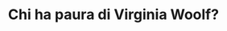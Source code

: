 ---
layout: post
title: Chi ha paura di Virginia Woolf?
director: Mike Nichols
year: 1966
cover: https://www.exibart.com/repository/media/2020/07/taylor4-1280x720.jpg
imdb_id: tt0061184
---